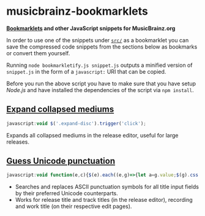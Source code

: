 # musicbrainz-bookmarklets

**[Bookmarklets](https://en.wikipedia.org/wiki/Bookmarklet) and other JavaScript snippets for MusicBrainz.org**

In order to use one of the snippets under [`src/`](src/) as a bookmarklet you can save the compressed code snippets from the sections below as bookmarks or convert them yourself.

Running `node bookmarkletify.js snippet.js` outputs a minified version of `snippet.js` in the form of a `javascript:` URI that can be copied.

Before you run the above script you have to make sure that you have setup *Node.js* and have installed the dependencies of the script via `npm install`.

## [Expand collapsed mediums](src/expandCollapsedMediums.js)

```js
javascript:void $('.expand-disc').trigger('click');
```

Expands all collapsed mediums in the release editor, useful for large releases.

## [Guess Unicode punctuation](src/guessUnicodePunctuation.js)

```js
javascript:void function(e,c){$(e).each((e,g)=>{let a=g.value;$(g).css('background-color',''),c.forEach(([e,g])=>{a=a.replace(e,g)}),a!=g.value&&$(g).val(a).trigger('change').css('background-color','yellow')})}(['input#name','input.track-name','#id-edit-recording\\.name','#id-edit-work\\.name'].join(),[[/(?<!\S)"(.+?)"(?!\S)/g,'\u201c$1\u201d'],[/(?<!\S)'(.+?)'(?!\S)/g,'\u2018$1\u2019'],[/(\d+)"/g,'$1\u2033'],[/(\d+)'(\d+)/g,'$1\u2032$2'],[/'/g,'\u2019'],[/(?<!\.)\.{3}(?!\.)/g,'\u2026'],[/ - /g,' \u2013 '],[/(\d+)-(\d+)/g,'$1\u2013$2'],[/-/g,'\u2010']]);
```

- Searches and replaces ASCII punctuation symbols for all title input fields by their preferred Unicode counterparts.
- Works for release title and track titles (in the release editor), recording and work title (on their respective edit pages).
